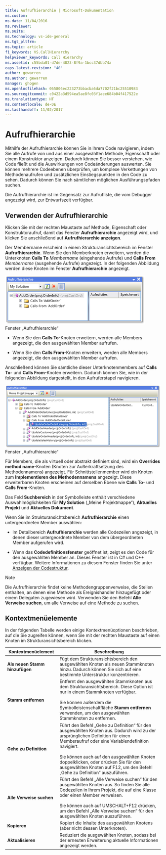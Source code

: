 ```yaml
---
title: Aufrufhierarchie | Microsoft-Dokumentation
ms.custom: 
ms.date: 11/04/2016
ms.reviewer: 
ms.suite: 
ms.technology: vs-ide-general
ms.tgt_pltfrm: 
ms.topic: article
f1_keywords: VS.CallHierarchy
helpviewer_keywords: Call Hierarchy
ms.assetid: c55bda01-d7de-4823-8f9a-1bcc37dbb74a
caps.latest.revision: "40"
author: gewarren
ms.author: gewarren
manager: ghogen
ms.openlocfilehash: 065806ec223273bbacba6da7702f21bc25510983
ms.sourcegitcommit: c0422a3d594ea5ae8fc03f1aee684b04f417522e
ms.translationtype: HT
ms.contentlocale: de-DE
ms.lasthandoff: 11/02/2017
---
```

# <a name="call-hierarchy"></a>Aufrufhierarchie
Mithilfe der Aufrufhierarchie können Sie in Ihrem Code navigieren, indem Sie alle Aufrufe von und aus einer ausgewählten Methode, Eigenschaft oder einem Konstruktor anzeigen. Dadurch können Sie besser verstehen, wie Code fließt und die Auswirkungen von Codeänderungen auswerten. Sie können mehrere Codeebenen überprüfen, um komplexe Verkettungen von Methodenaufrufen und zusätzlichen Einstiegspunkten in den Code zu sehen. Dadurch können Sie nach sämtlichen möglichen Ausführungspfaden suchen.  
  
 Die Aufrufhierarchie ist im Gegensatz zur Aufrufliste, die vom Debugger angezeigt wird, zur Entwurfszeit verfügbar.  
  
## <a name="using-call-hierarchy"></a>Verwenden der Aufrufhierarchie  
 Klicken Sie mit der rechten Maustaste auf Methode, Eigenschaft oder Konstruktoraufruf, damit das Fenster **Aufrufhierarchie** angezeigt wird, und klicken Sie anschließend auf **Aufrufhierarchie anzeigen**.  
  
 Der Membername erscheint in einem Strukturansichtsbereich im Fenster **Aufrufhierarchie**. Wenn Sie den Memberknoten erweitern, werden die Unterknoten **Calls To** *Membername* (eingehende Aufrufe) und **Calls From** *Membername* (ausgehende Aufrufe) angezeigt. In der folgenden Abbildung werden diese Knoten im Fenster **Aufrufhierarchie** angezeigt.  
  
 ![Aufrufhierarchie mit einem geöffneten Knoten](../../ide/reference/media/onenode.png "OneNode")  
Fenster „Aufrufhierarchie“  
  
-   Wenn Sie den **Calls To**-Knoten erweitern, werden alle Members angezeigt, die den ausgewählten Member aufrufen.  
  
-   Wenn Sie den **Calls From**-Knoten erweitern, werden alle Members angezeigt, die den ausgewählten Member aufrufen.  
  
Anschließend können Sie sämtliche dieser Unterknotenmembers auf **Calls To**- und **Calls From**-Knoten erweitern. Dadurch können Sie, wie in der folgenden Abbildung dargestellt, in den Aufruferstapel navigieren.  
  
![Aufrufhierarchie: Mehrere Knoten geöffnet](../../ide/media/multiplenodes.png "MultipleNodes")  
Fenster „Aufrufhierarchie“  
  
Für Members, die als virtuell oder abstrakt definiert sind, wird ein **Overrides method name**-Knoten (Knoten zur Außerkraftsetzung des Methodennamens) angezeigt. Für Schnittstellenmember wird ein Knoten zum **Implementieren des Methodennamens** angezeigt. Diese erweiterbaren Knoten erscheinen auf derselben Ebene wie **Calls To**- und **Calls From**-Knoten.  
  
Das Feld **Suchbereich** in der Symbolleiste enthält verschiedene Auswahlmöglichkeiten für **My Solution** („Meine Projektmappe“), **Aktuelles Projekt** und **Aktuelles Dokument**.  
  
Wenn Sie im Strukturansichtsbereich **Aufrufhierarchie** einen untergeordneten Member auswählen:  
  
-   Im Detailbereich **Aufrufhierarchie** werden alle Codezeilen angezeigt, in denen dieser untergeordnete Member von dem übergeordneten Member aufgerufen wird.  
  
-   Wenn das **Codedefinitionsfenster** geöffnet ist, zeigt es den Code für den ausgewählten Member an. Dieses Fenster ist in C# und C++ verfügbar. Weitere Informationen zu diesem Fenster finden Sie unter [Anzeigen der Codestruktur](../../ide/viewing-the-structure-of-code.md).  
  
> [!NOTE]
>  Die Aufrufhierarchie findet keine Methodengruppenverweise, die Stellen enthalten, an denen eine Methode als Ereignishandler hinzugefügt oder einem Delegaten zugewiesen wird. Verwenden Sie den Befehl **Alle Verweise suchen**, um alle Verweise auf eine Methode zu suchen.  
  
## <a name="shortcut-menu-items"></a>Kontextmenüelemente  
 In der folgenden Tabelle werden einige Kontextmenüoptionen beschrieben, auf die Sie zugreifen können, wenn Sie mit der rechten Maustaste auf einen Knoten im Strukturansichtsbereich klicken.  
  
|Kontextmenüelement|Beschreibung|  
|-----------------------|-----------------|  
|**Als neuen Stamm hinzufügen**|Fügt dem Strukturansichtsbereich den ausgewählten Knoten als neuen Stammknoten hinzu. Dadurch können Sie sich auf eine bestimmte Unterstruktur konzentrieren.|  
|**Stamm entfernen**|Entfernt den ausgewählten Stammknoten aus dem Strukturansichtsbereich. Diese Option ist nur in einem Stammknoten verfügbar.<br /><br /> Sie können außerdem die Symbolleistenschaltfläche **Stamm entfernen** verwenden, um den ausgewählten Stammknoten zu entfernen.|  
|**Gehe zu Definition**|Führt den Befehl „Gehe zu Definition“ für den ausgewählten Knoten aus. Dadurch wird zu der ursprünglichen Definition für einen Memberaufruf oder eine Variablendefinition navigiert.<br /><br /> Sie können auch auf den ausgewählten Knoten doppelklicken, oder drücken Sie für den ausgewählten Knoten auf F12, um den Befehl „Gehe zu Definition“ auszuführen.|  
|**Alle Verweise suchen**|Führt den Befehl „Alle Verweise suchen“ für den ausgewählten Knoten aus. So finden Sie alle Codezeilen in Ihrem Projekt, die auf eine Klasse oder einen Member verweisen.<br /><br /> Sie können auch auf UMSCHALT+F12 drücken, um den Befehl „Alle Verweise suchen“ für den ausgewählten Knoten auszuführen.|  
|**Kopieren**|Kopiert die Inhalte des ausgewählten Knotens (aber nicht dessen Unterknoten).|  
|**Aktualisieren**|Reduziert die ausgewählten Knoten, sodass bei der erneuten Erweiterung aktuelle Informationen angezeigt werden.|